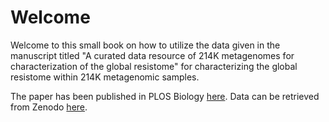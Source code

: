 # Welcome

Welcome to this small book on how to utilize the data given in the manuscript titled "A curated data resource of 214K metagenomes for characterization of the global resistome" for characterizing the global resistome within 214K metagenomic samples.

The paper has been published in PLOS Biology [here](https://journals.plos.org/plosbiology/article?id=10.1371/journal.pbio.3001792).
Data can be retrieved from Zenodo [here](https://doi.org/10.5281/zenodo.6519843).

```{tableofcontents}
```
